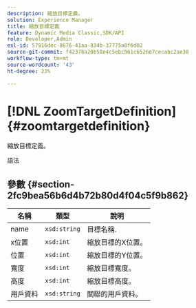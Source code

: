 ```yaml
---
description: 縮放目標定義。
solution: Experience Manager
title: 縮放目標定義
feature: Dynamic Media Classic,SDK/API
role: Developer,Admin
exl-id: 57916dec-8676-41aa-834b-37775a0f6d02
source-git-commit: f42378a20b58e4c5ebc961c6526d7cecabc2ae38
workflow-type: tm+mt
source-wordcount: '43'
ht-degree: 23%

---
```


# [!DNL ZoomTargetDefinition]{#zoomtargetdefinition}

縮放目標定義。

語法

## 參數 {#section-2fc9bea56b6d4b72b80d4f04c5f9b862}

| 名稱 | 類型 | 說明 |
|---|---|---|
| name | `xsd:string` | 目標名稱. |
| x位置 | `xsd:int` | 縮放目標的X位置。 |
| 位置 | `xsd:int` | 縮放目標的Y位置。 |
| 寬度 | `xsd:int` | 縮放目標寬度。 |
| 高度 | `xsd:int` | 縮放目標高度。 |
| 用戶資料 | `xsd:string` | 關聯的用戶資料。 |
